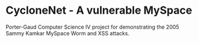 # CycloneNet - A vulnerable MySpace
Porter-Gaud Computer Science IV project for demonstrating the 2005 Sammy Kamkar MySpace Worm and XSS attacks.
